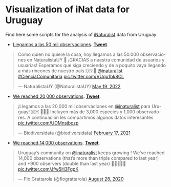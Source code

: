 # Visualization of iNat data for Uruguay
Find here some scripts for the analysis of [iNaturalist](https://inaturalist.org) data from Uruguay

- [Llegamos a las 50 mil observaciones](R/iNatUY_50mil.R). [**Tweet**](https://twitter.com/NaturalistaUY/status/1527309279895486465).
<blockquote class="twitter-tweet"><p lang="es" dir="ltr">Como quien no quiere la cosa, hoy llegamos a las 50.000 observaciones en NaturalistaUY 🥳 ¡GRACIAS a nuestra comunidad de usuarios y usuarias! Esperamos que siga creciendo y de a poquito vaya llegando a más rincones de nuestro país 🇺🇾💚 <a href="https://twitter.com/inaturalist?ref_src=twsrc%5Etfw">@inaturalist</a> <a href="https://twitter.com/hashtag/CienciaComunitaria?src=hash&amp;ref_src=twsrc%5Etfw">#CienciaComunitaria</a> <a href="https://t.co/VUqu1bk8CL">pic.twitter.com/VUqu1bk8CL</a></p>&mdash; NaturalistaUY (@NaturalistaUY) <a href="https://twitter.com/NaturalistaUY/status/1527309279895486465?ref_src=twsrc%5Etfw">May 19, 2022</a></blockquote> <script async src="https://platform.twitter.com/widgets.js" charset="utf-8"></script>

- [We reached 20,000 observations](R/iNatUY_20mil.R). [**Tweet**](https://twitter.com/biodiversidata/status/1362123365641818114?s=20).

<blockquote class="twitter-tweet"><p lang="es" dir="ltr">¡Llegamos a las 20,000 mil observaciones en <a href="https://twitter.com/inaturalist?ref_src=twsrc%5Etfw">@inaturalist</a> para Uruguay! 🇺🇾 🤩🙌🏼 Incluyen más de 3,000 especies y 1,000 observadores. A continuación les compartimos algunos datos interesantes <a href="https://t.co/UOMnsjbozp">pic.twitter.com/UOMnsjbozp</a></p>&mdash; Biodiversidata (@biodiversidata) <a href="https://twitter.com/biodiversidata/status/1362123365641818114?ref_src=twsrc%5Etfw">February 17, 2021</a></blockquote> <script async src="https://platform.twitter.com/widgets.js" charset="utf-8"></script> 

- [We reached 14,000 observations](R/iNatUY_14mil.R). [**Tweet**](https://twitter.com/flograttarola/status/1299307729450864640?s=20).

<blockquote class="twitter-tweet"><p lang="en" dir="ltr">Uruguay’s community on <a href="https://twitter.com/inaturalist?ref_src=twsrc%5Etfw">@inaturalist</a> keeps growing ! We’ve reached 14,000 observations (that’s more than triple compared to last year) and +900 observers (double than last year) 💪🏼🧉🌱🐛 <a href="https://t.co/Jfw5H3FgpK">pic.twitter.com/Jfw5H3FgpK</a></p>&mdash; Flo Grattarola (@flograttarola) <a href="https://twitter.com/flograttarola/status/1299307729450864640?ref_src=twsrc%5Etfw">August 28, 2020</a></blockquote> <script async src="https://platform.twitter.com/widgets.js" charset="utf-8"></script> 


